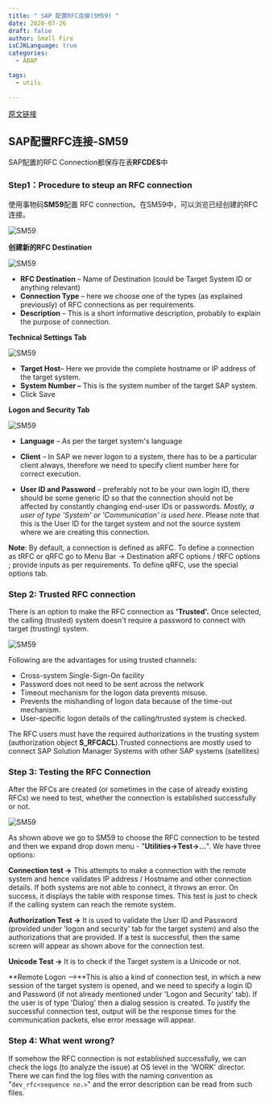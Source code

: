 ```yaml
---
title: " SAP 配置RFC连接(SM59) "
date: 2020-07-26
draft: false
author: Small Fire
isCJKLanguage: true
categories: 
  - ABAP

tags: 
  - utils

---
```


[原文链接](https://www.guru99.com/how-to-configure-and-test-rfc.html)

## SAP配置RFC连接-SM59

SAP配置的RFC Connection都保存在表**RFCDES**中

### Step1：Procedure to steup an RFC connection

使用事物码**SM59**配置 RFC connection。在SM59中，可以浏览已经创建的RFC连接。

![SM59](/images/SAPUtils/SAP_RFC_CONNECTION_1.png)

**创建新的RFC Destination**

![SM59](/images/SAPUtils/SAP_RFC_CONNECTION_2.png)

- **RFC Destination** – Name of Destination (could be Target System ID or anything relevant)
- **Connection Type** – here we choose one of the types (as explained previously) of RFC connections as per requirements.
- **Description** – This is a short informative description, probably to explain the purpose of connection.

**Technical Settings Tab**

![SM59](/images/SAPUtils/SAP_RFC_CONNECTION_3.png)

- **Target Host**– Here we provide the complete hostname or IP address of the target system.
- **System Number –** This is the system number of the target SAP system.
- Click Save

**Logon and Security  Tab**

![SM59](/images/SAPUtils/SAP_RFC_CONNECTION_4.png)

- **Language** – As per the target system's language

- **Client** – In SAP we never logon to a system, there has to be a particular client always, therefore we need to specify client number here for correct execution.

- **User ID and Password** – preferably not to be your own login ID, there should be some generic ID so that the connection should not be affected by constantly changing end-user IDs or passwords. *Mostly, a user of type 'System' or 'Communication' is used here.* Please note that this is the User ID for the target system and not the source system where we are creating this connection.

**Note**: By default, a connection is defined as aRFC. To define a connection as tRFC or qRFC go to Menu Bar -> Destination aRFC options / tRFC options ; provide inputs as per requirements. To define qRFC, use the special options tab.

### Step 2: Trusted RFC connection

There is an option to make the RFC connection as **'Trusted'.** Once selected, the calling (trusted) system doesn't require a password to connect with target (trusting) system.

![SM59](/images/SAPUtils/SAP_RFC_CONNECTION_5.png)

Following are the advantages for using trusted channels:

- Cross-system Single-Sign-On facility
- Password does not need to be sent across the network
- Timeout mechanism for the logon data prevents misuse.
- Prevents the mishandling of logon data because of the time-out mechanism.
- User-specific logon details of the calling/trusted system is checked.

The RFC users must have the required authorizations in the trusting system (authorization object **S_RFCACL**).Trusted connections are mostly used to connect SAP Solution Manager Systems with other SAP systems (satellites)

### Step 3: Testing the RFC Connection

After the RFCs are created (or sometimes in the case of already existing RFCs) we need to test, whether the connection is established successfully or not.

![SM59](/images/SAPUtils/SAP_RFC_CONNECTION_6.png)

  As shown above we go to SM59 to choose the RFC connection to be tested and then we expand drop down menu - "**Utilities->Test->…**". We have three options:

**Connection test ->** This attempts to make a connection with the remote system and hence validates IP address / Hostname and other connection details. If both systems are not able to connect, it throws an error. On success, it displays the table with response times. This test is just to check if the calling system can reach the remote system.  

  **Authorization Test ->** It is used to validate the User ID and Password (provided under 'logon and security' tab for the target system) and also the authorizations that are provided. If a test is successful, then the same screen will appear as shown above for the connection test.

**Unicode Test ->** It is to check if the Target system is a Unicode or not.  

**Remote Logon –>**This is also a kind of connection test, in which a new session of the target system is opened, and we need to specify a login ID and Password (if not already mentioned under 'Logon and Security' tab). If the user is of type 'Dialog' then a dialog session is created. To justify the successful connection test, output will be the response times for the communication packets, else error message will appear.

### Step 4: What went wrong?

If somehow the RFC connection is not established successfully, we can check the logs (to analyze the issue) at OS level in the 'WORK' director. There we can find the log files with the naming convention as "`dev_rfc<sequence no.>`" and the error description can be read from such files.

